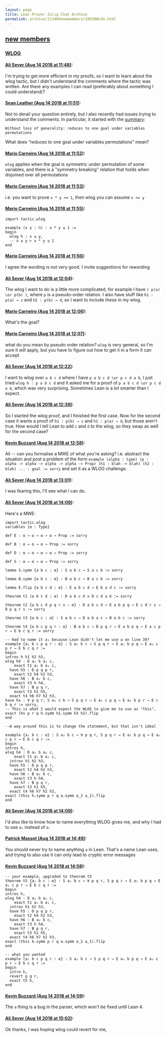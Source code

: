 ```yaml
---
layout: page
title: Lean Prover Zulip Chat Archive 
permalink: archive/113489newmembers/18938WLOG.html
---
```


## [new members](index.html)
### [WLOG](18938WLOG.html)

#### [Ali Sever (Aug 14 2018 at 11:48)](https://leanprover.zulipchat.com/#narrow/stream/113489-new%20members/topic/WLOG/near/132101162):
I'm trying to get more efficient in my proofs, so I want to learn about the wlog tactic, but I didn't understand the comments where the tactic was written. Are there any examples I can read (preferably about something I could understand)?

#### [Sean Leather (Aug 14 2018 at 11:51)](https://leanprover.zulipchat.com/#narrow/stream/113489-new%20members/topic/WLOG/near/132101277):
Not to derail your question entirely, but I also recently had issues trying to understand the comments. In particular, it started with the [summary](https://github.com/leanprover-community/mathlib/blob/57194fa57e76721a517d6969ee88a6007f0722b3/tactic/wlog.lean#L111):

```quote
Without loss of generality: reduces to one goal under variables permutations
```

What does “reduces to one goal under variables permutations” mean?

#### [Mario Carneiro (Aug 14 2018 at 11:52)](https://leanprover.zulipchat.com/#narrow/stream/113489-new%20members/topic/WLOG/near/132101345):
`wlog` applies when the goal is symmetric under permutation of some variables, and there is a "symmetry breaking" relation that holds when disjoined over all permutations

#### [Mario Carneiro (Aug 14 2018 at 11:53)](https://leanprover.zulipchat.com/#narrow/stream/113489-new%20members/topic/WLOG/near/132101353):
i.e. you want to prove `x * y <= 1`, then wlog you can assume `x <= y`

#### [Mario Carneiro (Aug 14 2018 at 11:55)](https://leanprover.zulipchat.com/#narrow/stream/113489-new%20members/topic/WLOG/near/132101420):
```lean
import tactic.wlog

example (x y : ℕ) : x * y ≤ 1 :=
begin
  wlog h : x ≤ y,
  -- x ≤ y ⊢ x * y ≤ 1
end
```

#### [Mario Carneiro (Aug 14 2018 at 11:56)](https://leanprover.zulipchat.com/#narrow/stream/113489-new%20members/topic/WLOG/near/132101472):
I agree the wording is not very good. I invite suggestions for rewording

#### [Ali Sever (Aug 14 2018 at 12:04)](https://leanprover.zulipchat.com/#narrow/stream/113489-new%20members/topic/WLOG/near/132101818):
The wlog I want to do is a little more complicated, for example I have `( p(a) \or p(b) )`, where `p` is a pseudo-order relation.  I also have stuff like `h1 : p(a) → c` and `h2 : p(b) → d`, so I want to include these in my wlog.

#### [Mario Carneiro (Aug 14 2018 at 12:06)](https://leanprover.zulipchat.com/#narrow/stream/113489-new%20members/topic/WLOG/near/132101891):
What's the goal?

#### [Mario Carneiro (Aug 14 2018 at 12:07)](https://leanprover.zulipchat.com/#narrow/stream/113489-new%20members/topic/WLOG/near/132101933):
what do you mean by pseudo order relation? `wlog` is very general, so I'm sure it will apply, but you have to figure out how to get it in a form it can accept

#### [Ali Sever (Aug 14 2018 at 12:22)](https://leanprover.zulipchat.com/#narrow/stream/113489-new%20members/topic/WLOG/near/132102577):
I want to wlog over `a b c d` where I have `p a b c d \or p c d a b`, I just tried `wlog h : p a b c d` and it asked me for a proof of `p a b c d \or p c d a b`, which was very surprising. Sometimes Lean is a lot smarter than I expect.

#### [Ali Sever (Aug 14 2018 at 12:39)](https://leanprover.zulipchat.com/#narrow/stream/113489-new%20members/topic/WLOG/near/132103235):
So I started the wlog proof, and I finished the first case. Now for the second case it wants a proof of `h1 : p(b) → c` and `h1 : p(a) → d`, but those aren't true. How would I tell Lean to add `c` and `d` to the wlog, so they swap as well for the second case?

#### [Kevin Buzzard (Aug 14 2018 at 12:58)](https://leanprover.zulipchat.com/#narrow/stream/113489-new%20members/topic/WLOG/near/132104067):
Ali -- can you formalise a MWE of what you're asking? i.e. abstract the situation and post a problem of the form `example (alpha : type) (p : alpha -> alpha -> alpha -> alpha -> Prop) (h1 : blah -> blah) (h2 : blah) ... : goal := sorry` and set it as a WLOG challenge.

#### [Ali Sever (Aug 14 2018 at 13:01)](https://leanprover.zulipchat.com/#narrow/stream/113489-new%20members/topic/WLOG/near/132104185):
I was fearing this, I'll see what I can do.

#### [Ali Sever (Aug 14 2018 at 14:09)](https://leanprover.zulipchat.com/#narrow/stream/113489-new%20members/topic/WLOG/near/132106746):
Here's a MWE: 
```lean
import tactic.wlog
variables {α : Type}

def E : α → α → α → α → Prop := sorry

def B : α → α → α → Prop := sorry

def D : α → α → α → α → Prop := sorry

def S : α → α → α → Prop := sorry

lemma S.symm {a b c : α} : S a b c → S a c b := sorry

lemma B.symm {a b c : α} : B a b c → B a c b := sorry

lemma E.flip {a b c d : α} : E a b c d → E b a d c := sorry

theorem t1 (a b c d : α) : D a b c d ∨ D c d a b := sorry

theorem t2 {a b c d p q r s : α} : D a b c d → E a b p q → E c d r s → D p q r s := sorry

theorem t3 {a b c : α} : S a b c → D a b a c → B a b c := sorry

theorem t4 {a b c p q r : α} : B a b c → B p q r → E a b p q → E a c p r → E b c q r := sorry

-- Had to name it a₁ because Lean didn't let me use a on line 39?
example {a₁ b c p q r : α} : S a₁ b c → S p q r → E a₁ b p q → E a₁ c p r → E b c q r := 
begin
intros h h1 h2 h3,
wlog h4 : D a₁ b a₁ c,
    exact t1 a₁ b a₁ c,
  have h5 : D p q p r,
    exact t2 h4 h2 h3,
  have h6 : B a₁ b c,
    exact t3 h h4,
  have h7 : B p q r,
    exact t3 h1 h5,
  exact t4 h6 h7 h2 h3,
have hx : ∀ p q r, S a₁ c b → S p q r → E a₁ c p q → E a₁ b p r → E c b q r := sorry,
-- This is what I would expect the WLOG to give me to use as "this",
exact (hx p r q h.symm h1.symm h3 h2).flip
end

--A way around this is to change the statement, but that isn't ideal

example {a₁ b c : α} : S a₁ b c → ∀ p q r, S p q r → E a₁ b p q → E a₁ c p r → E b c q r := 
begin
intros h,
wlog h4 : D a₁ b a₁ c,
    exact t1 a₁ b a₁ c,
  introv h1 h2 h3,
  have h5 : D p q p r,
    exact t2 h4 h2 h3,
  have h6 : B a₁ b c,
    exact t3 h h4,
  have h7 : B p q r,
    exact t3 h1 h5,
  exact t4 h6 h7 h2 h3,
exact (this h.symm p r q a.symm a_2 a_1).flip
end
```

#### [Ali Sever (Aug 14 2018 at 14:09)](https://leanprover.zulipchat.com/#narrow/stream/113489-new%20members/topic/WLOG/near/132106758):
I'd also like to know how to name everything WLOG gives me, and why I had to use `a₁` instead of `a`.

#### [Patrick Massot (Aug 14 2018 at 14:49)](https://leanprover.zulipchat.com/#narrow/stream/113489-new%20members/topic/WLOG/near/132108487):
You should never try to name anything `a` in Lean. That's a name Lean uses, and trying to also use it can only lead to cryptic error messages

#### [Kevin Buzzard (Aug 14 2018 at 14:58)](https://leanprover.zulipchat.com/#narrow/stream/113489-new%20members/topic/WLOG/near/132108966):
```lean
-- your example, upgraded to theorem t5
theorem t5 {a₁ b c : α} : S a₁ b c → ∀ p q r, S p q r → E a₁ b p q → E a₁ c p r → E b c q r :=
begin
intros h,
wlog h4 : D a₁ b a₁ c,
    exact t1 a₁ b a₁ c,
  introv h1 h2 h3,
  have h5 : D p q p r,
    exact t2 h4 h2 h3,
  have h6 : B a₁ b c,
    exact t3 h h4,
  have h7 : B p q r,
    exact t3 h1 h5,
  exact t4 h6 h7 h2 h3,
exact (this h.symm p r q a.symm a_2 a_1).flip
end

-- what you wanted
example {a₁ b c p q r : α} : S a₁ b c → S p q r → E a₁ b p q → E a₁ c p r → E b c q r :=
begin
  intro h,
  revert p q r,
  exact t5 h,
end
```

#### [Kevin Buzzard (Aug 14 2018 at 14:59)](https://leanprover.zulipchat.com/#narrow/stream/113489-new%20members/topic/WLOG/near/132109024):
The `a` thing is a bug in the parser, which won't be fixed until Lean 4.

#### [Ali Sever (Aug 14 2018 at 15:02)](https://leanprover.zulipchat.com/#narrow/stream/113489-new%20members/topic/WLOG/near/132109241):
Ok thanks, I was hoping wlog could revert for me,

